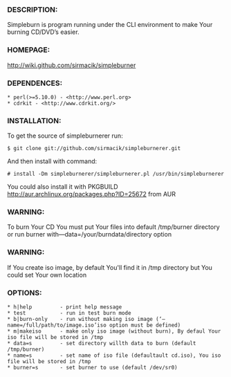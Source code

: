 ### DESCRIPTION:

Simpleburn is program running under the CLI environment to make Your burning CD/DVD’s easier.

### HOMEPAGE:

http://wiki.github.com/sirmacik/simpleburner

### DEPENDENCES:

    * perl(>=5.10.0) - <http://www.perl.org>
    * cdrkit - <http://www.cdrkit.org/>

### INSTALLATION:

To get the source of simpleburnerer run:

`$ git clone git://github.com/sirmacik/simpleburnerer.git`

And then install with command:

`# install -Dm simpleburnerer/simpleburnerer.pl /usr/bin/simpleburnerer`

You could also install it with PKGBUILD <http://aur.archlinux.org/packages.php?ID=25672> from AUR

### WARNING:

To burn Your CD You must put Your files into default /tmp/burner directory or run burner
with—data=/your/burndata/directory option

### WARNING:

If You create iso image, by default  You'll find it in /tmp directory but You could set Your own location

### OPTIONS:
    * h|help         - print help message
    * test           - run in test burn mode
    * b|burn-only    - run without making iso image (‘—name=/full/path/to/image.iso’iso option must be defined)
    * m|makeiso      - make only iso image (without burn), By defaul Your iso file will be stored in /tmp
    * data=s         - set directory willth data to burn (default /tmp/burner)
    * name=s         - set name of iso file (defaultault cd.iso), You iso file will be stored in /tmp
    * burner=s       - set burner to use (default /dev/sr0)
